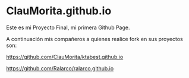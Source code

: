 # ClauMorita.github.io
Este es mi Proyecto Final, mi primera Github Page.

A continuación mis compañeros a quienes realice fork en sus proyectos son:

https://github.com/ClauMorita/ktabest.github.io

https://github.com/Ralarco/ralarco.github.io
